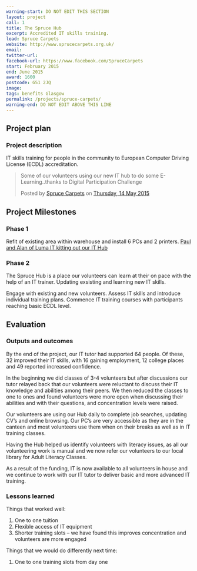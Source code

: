 ```yaml
---
warning-start: DO NOT EDIT THIS SECTION
layout: project
call: 1
title: The Spruce Hub
excerpt: Accredited IT skills training.
lead: Spruce Carpets
website: http://www.sprucecarpets.org.uk/
email:
twitter-url:
facebook-url: https://www.facebook.com/SpruceCarpets
start: February 2015
end: June 2015
award: 1600
postcode: G51 2JQ
image:
tags: benefits Glasgow
permalink: /projects/spruce-carpets/
warning-end: DO NOT EDIT ABOVE THIS LINE
---
```


## Project plan

### Project description

IT skills training for people in the community to European Computer Driving License (ECDL) accreditation.

<div id="fb-root"></div><script>(function(d, s, id) {  var js, fjs = d.getElementsByTagName(s)[0];  if (d.getElementById(id)) return;  js = d.createElement(s); js.id = id;  js.src = "//connect.facebook.net/en_GB/sdk.js#xfbml=1&version=v2.3";  fjs.parentNode.insertBefore(js, fjs);}(document, 'script', 'facebook-jssdk'));</script><div class="fb-post" data-href="https://www.facebook.com/SpruceCarpets/posts/918092131587837" data-width="500"><div class="fb-xfbml-parse-ignore"><blockquote cite="https://www.facebook.com/SpruceCarpets/posts/918092131587837"><p>Some of our volunteers using our new IT hub to do some E-Learning..thanks to Digital Participation Challenge</p>Posted by <a href="https://www.facebook.com/SpruceCarpets">Spruce Carpets</a> on <a href="https://www.facebook.com/SpruceCarpets/posts/918092131587837">Thursday, 14 May 2015</a></blockquote></div></div>


## Project Milestones

### Phase 1

Refit of existing area within warehouse and install 6 PCs and 2 printers.
[Paul and Alan of Luma IT kitting out our IT Hub](https://www.facebook.com/SpruceCarpets/photos/a.422650351132020.103839.418819251515130/862296600500724/?type=1)

### Phase 2

The Spruce Hub is a place our volunteers can learn at their on pace with the help of an IT trainer. Updating exsisting and learning new IT skills.

Engage with existing and new volunteers. Assess IT skills and introduce individual training plans. Commence IT training courses with participants reaching basic ECDL level.

## Evaluation

### Outputs and outcomes

By the end of the project, our IT tutor had supported 64 people. Of these, 32 improved their IT skills, with 16 gaining employment, 12 college places and 49 reported increased confidence.

In the beginning we did classes of 3-4 volunteers but after discussions our tutor relayed back that our volunteers were reluctant to discuss their IT knowledge and abilities among their peers. We then reduced the classes to one to ones and found volunteers were more open when discussing their abilities and with their questions, and concentration levels were raised.

Our volunteers are using our Hub daily to complete job searches, updating CV’s and online browsing. Our PC’s are very accessible as they are in the canteen and most volunteers use them when on their breaks as well as in IT training classes.

Having the Hub helped us identify volunteers with literacy issues, as all our volunteering work is manual and we now refer our volunteers to our local library for Adult Literacy Classes.

As a result of the funding, IT is now available to all volunteers in house and we continue to work with our IT tutor to deliver basic and more advanced IT training.

### Lessons learned

Things that worked well:

1.  One to one tuition
2.	Flexible access of IT equipment
3.	Shorter training slots – we have found this improves concentration and volunteers are more engaged

Things that we would do differently next time:

1. One to one training slots from day one

